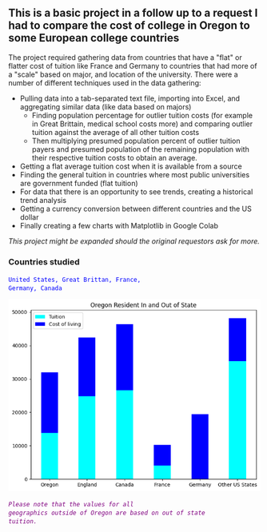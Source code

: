 ## This is a basic project in a follow up to a request I had to compare the cost of college in Oregon to some European college countries
The project required gathering data from countries that have a "flat" or flatter cost of tuition like France and Germany to countries that had more of a "scale" based on major,
and location of the university.
There were a number of different techniques used in the data gathering:
- Pulling data into a tab-separated text file, importing into Excel, and aggregating similar data (like data based on majors)
  - Finding population percentage for outlier tuition costs (for example in Great Brittain, medical school costs more) and comparing outlier tuition against the average of all other tuition costs
  - Then multiplying presumed population percent of outlier tuition payers and presumed population of the remaining population with their respective tuition costs to obtain an average.
- Getting a flat average tuition cost when it is available from a source
- Finding the general tuition in countries where most public universities are government funded (flat tuition)
- For data that there is an opportunity to see trends, creating a historical trend analysis
- Getting a currency conversion between different countries and the US dollar
- Finally creating a few charts with Matplotlib in Google Colab

*This project might be expanded should the original requestors ask for more.*

### Countries studied
<code style="color : blue">United States, Great Brittan, France, Germany, Canada</code>


![You can see the final graph here:](https://github.com/AxisMeetsWorld/Oregon_National_Europe_college/blob/main/Final%20Graph.png)

<code style="color : purple">*Please note that the values for all geographics outside of Oregon are based on out of state tuition.*</code>
